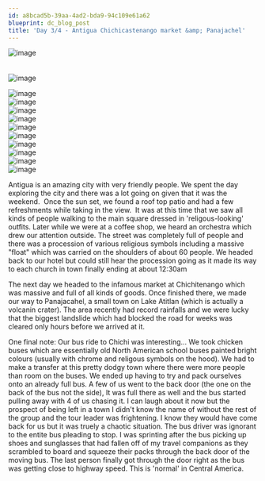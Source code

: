```yaml
---
id: a8bcad5b-39aa-4ad2-bda9-94c109e61a62
blueprint: dc_blog_post
title: 'Day 3/4 - Antigua Chichicastenango market &amp; Panajachel'
---
```

<img style="display:block;margin-right:auto;margin-left:auto;" alt="image" src="/images/dc_blog_posts/2011/11/wpid-IMG_0389.jpg" /><br /><br /><img style="display:block;margin-right:auto;margin-left:auto;" alt="image" src="/images/dc_blog_posts/2011/11/wpid-IMG_0358.jpg" />

<img style="display:block;margin-right:auto;margin-left:auto;" alt="image" src="/images/dc_blog_posts/2011/11/wpid-IMG_0365.jpg" />

<img style="display:block;margin-right:auto;margin-left:auto;" alt="image" src="/images/dc_blog_posts/2011/11/wpid-IMG_0366.jpg" />



<img style="display:block;margin-right:auto;margin-left:auto;" alt="image" src="/images/dc_blog_posts/2011/11/wpid-IMG_0393.jpg" />

<img style="display:block;margin-right:auto;margin-left:auto;" alt="image" src="/images/dc_blog_posts/2011/11/wpid-IMG_0401.jpg" />

<img style="display:block;margin-right:auto;margin-left:auto;" alt="image" src="/images/dc_blog_posts/2011/11/wpid-IMG_0418.jpg" />

<img style="display:block;margin-right:auto;margin-left:auto;" alt="image" src="/images/dc_blog_posts/2011/11/wpid-IMG_0425.jpg" />

<img style="display:block;margin-right:auto;margin-left:auto;" alt="image" src="/images/dc_blog_posts/2011/11/wpid-IMG_0429.jpg" />


<img style="display:block;margin-right:auto;margin-left:auto;" alt="image" src="/images/dc_blog_posts/2011/11/wpid-IMG_0437.jpg" />

<img style="display:block;margin-right:auto;margin-left:auto;" alt="image" src="/images/dc_blog_posts/2011/11/wpid-IMG_0441.jpg" />

<img style="display:block;margin-right:auto;margin-left:auto;" alt="image" src="/images/dc_blog_posts/2011/11/wpid-IMG_0458.jpg" />


<p>Antigua is an amazing city with very friendly people. We spent the day exploring the city and there was a lot going on given that it was the weekend.  Once the sun set, we found a roof top patio and had a few refreshments while taking in the view.  It was at this time that we saw all kinds of people walking to the main square dressed in 'religous-looking' outfits. Later while we were at a coffee shop, we heard an orchestra which drew our attention outside. The street was completely full of people and there was a procession of various religious symbols including a massive "float" which was carried on the shoulders of about 60 people. We headed back to our hotel but could still hear the procession going as it made its way to each church in town finally ending at about 12:30am</p>
<p>The next day we headed to the infamous market at Chichitenango which was massive and full of all kinds of goods. Once finished there, we made our way to Panajacahel, a small town on Lake Atitlan (which is actually a volcanin crater). The area recently had record rainfalls and we were lucky that the biggest landslide which had blocked the road for weeks was cleared only hours before we arrived at it.</p>
<p>One final note: Our bus ride to Chichi was interesting... We took chicken buses which are essentially old North American school buses painted bright colours (usually with chrome and religous symbols on the hood). We had to make a transfer at this pretty dodgy town where there were more people than room on the buses. We ended up having to try and pack ourselves onto an already full bus. A few of us went to the back door (the one on the back of the bus not the side), It was full there as well and the bus started pulling away with 4 of us chasing it. I can laugh about it now but the prospect of being left in a town I didn't know the name of without the rest of the group and the tour leader was frightening. I know they would have come back for us but it was truely a chaotic situation. The bus driver was ignorant to the entite bus pleading to stop. I was sprinting after the bus picking up shoes and sunglasses that had fallen off of my travel companions as they scrambled to board and squeeze their packs through the back door of the moving bus. The last person finally got through the door right as the bus was getting close to highway speed. This is 'normal' in Central America. </p>
